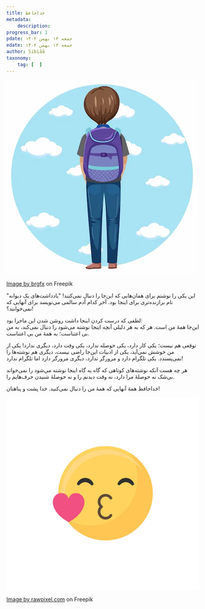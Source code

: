 ```yaml
---
title: خداحافظ
metadata: 
    description: 
progress_bar: 1
pdate: جمعه ۱۳ بهمن ۱۴۰۲
edate: جمعه ۱۳ بهمن ۱۴۰۲    
author: Sibiāā
taxonomy: 
    tag: [  ]
---
```

![ خداحافظ! ](back-backpacker-simple-character_1308-106503.webp?classes=center&loading=lazy)
<div class="align-center">
<a href="https://www.freepik.com/free-vector/back-backpacker-simple-character_27175378.htm#page=2&query=bye%20from%20back&position=12&from_view=search&track=ais&uuid=a022f20f-78a1-46ed-b6e3-1dd220f96043">Image by brgfx</a> on Freepik</div>

این یکی را نوشتم برای همان‌هایی که این‌جا را دنبال نمی‌کنند! "یادداشت‌های یک دیوانه" نام برازنده‌تری برای اینجا بود. آخر کدام آدم سالمی می‌نویسد برای آنهایی که نمی‌خوانند؟!

لطفی که درست کردن اینجا داشت روشن شدن این ماجرا بود:  
این‌جا همهٔ من است. هر که به هر دلیلی آنچه اینجا نوشته می‌شود را دنبال نمی‌کند، به من بی اعتناست؛ به همهٔ من بی اعتناست.

توقعی هم نیست؛ یکی کار دارد، یکی حوصله ندارد، یکی وقت دارد، دیگری ندارد!  یکی از من خوشش نمی‌آید، یکی از ادبیات این‌جا راضی نیست، دیگری هم نوشته‌ها را نمی‌پسندد. یکی تلگرام دارد و مرورگر ندارد، دیگری مرورگر دارد اما تلگرام ندارد!

هر چه هست آنکه نوشته‌های کوتاهی که گاه به گاه اینجا نوشته می‌شود را نمی‌خواند بی‌شک نه حوصلهٔ مرا دارد، نه وقت دیدنم را و نه حوصلهٔ شنیدن حرف‌هایم را.

خداحافظ همهٔ آنهایی که همهٔ من را دنبال نمی‌کنید. خدا پشت و پناهتان!

![ بوس بوس! ](kiss-emoji_53876-25517.jpg?classes=center)
<div class="align-center">
<a href="https://www.freepik.com/free-vector/kiss-emoji_2900702.htm#query=kiss&position=14&from_view=search&track=sph&uuid=5b1e7e12-a60b-45df-ba0b-35d39bbe57f0">Image by rawpixel.com</a> on Freepik
</div>
